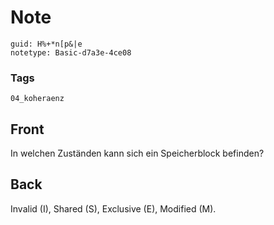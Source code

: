 # Note
```
guid: H%+*n[p&|e
notetype: Basic-d7a3e-4ce08
```

### Tags
```
04_koheraenz
```

## Front
In welchen Zuständen kann sich ein Speicherblock befinden?

## Back
Invalid (I), Shared (S), Exclusive (E), Modified (M).

